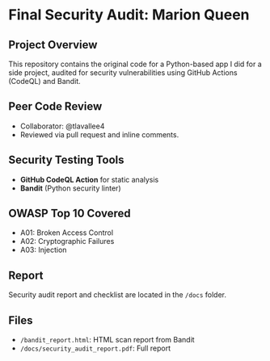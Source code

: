 # Final Security Audit: Marion Queen

## Project Overview
This repository contains the original code for a Python-based app I did for a side project, audited for security vulnerabilities using GitHub Actions (CodeQL) and Bandit.

## Peer Code Review
- Collaborator: @tlavallee4
- Reviewed via pull request and inline comments.

## Security Testing Tools
- **GitHub CodeQL Action** for static analysis
- **Bandit** (Python security linter)

## OWASP Top 10 Covered
- A01: Broken Access Control
- A02: Cryptographic Failures
- A03: Injection

## Report
Security audit report and checklist are located in the `/docs` folder.

## Files
- `/bandit_report.html`: HTML scan report from Bandit
- `/docs/security_audit_report.pdf`: Full report
